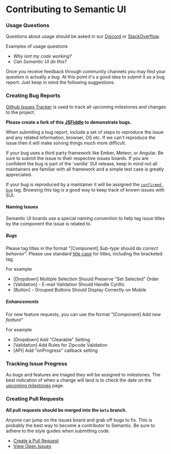 # Contributing to Semantic UI

### Usage Questions

Questions about usage should be asked in our [Discord](https://discordapp.com/invite/YChxjJ3) or [StackOverflow](http://stackoverflow.com/questions/tagged/semantic-ui).

Examples of usage questions
* *Why isnt my code working?*
* *Can Semantic UI do this?*

Once you receive feedback through community channels you may find your question is actually a bug. At this point it's a good idea to submit it as a bug report. Just keep in mind the following suggestions.

### Creating Bug Reports

[Github Issues Tracker](https://github.com/hammy2899/Fomantic-UI/issues) is used to track all upcoming milestones and changes to the project.

**Please create a fork of this [JSFiddle](https://jsfiddle.net/31d6y7mn) to demonstrate bugs.**

When submiting a bug report, include a set of steps to reproduce the issue and any related information, browser, OS etc. If we can't reproduce the issue then it will make solving things much more difficult.

If your bug uses a third party framework like Ember, Meteor, or Angular. Be sure to submit the issue to their respective issues boards. If you are confident the bug is part of the 'vanilla' SUI release, keep in mind not all maintainers are familiar with all framework and a simple test case is greatly appreciated.

If your bug is reproduced by a maintainer it will be assigned the [`confirmed bug`](https://github.com/hammy2899/Fomantic-UI/issues?q=is%3Aopen+is%3Aissue+label%3A%22Confirmed+Bug%22) tag. Browsing this tag is a good way to keep track of known issues with SUI.

#### Naming Issues

Semantic UI boards use a special naming convention to help tag issue titles by the component the issue is related to.

##### Bugs
Please tag titles in the format "[Component] *Sub-type* should do *correct behavior*". Please use standard [title case](http://www.titlecase.com) for titles, including the bracketed tag.

For example
* [Dropdown] Multiple Selection Should Preserve "Set Selected" Order
* [Validation] - E-mail Validation Should Handle Cyrillic
* [Button] - Grouped Buttons Should Display Correctly on Mobile

##### Enhancements

For new feature requests, you can use the format "[Component] Add *new feature*"

For example
* [Dropdown] Add "Clearable" Setting
* [Validation] Add Rules for Zipcode Validation
* [API] Add "onProgress" callback setting


### Tracking Issue Progress

As bugs and features are triaged they will be assigned to milestones. The best indication of when a change will land is to check the date on the  [upcoming milestones](https://github.com/hammy2899/Fomantic-UI/milestones) page.

### Creating Pull Requests

**All pull requests should be merged into the `beta` branch.**

Anyone can jump on the issues board and grab off bugs to fix. This is probably the best way to become a contributor to Semantic. Be sure to adhere to the style guides when submitting code.

* [Create a Pull Request](https://github.com/hammy2899/Fomantic-UI/compare)
* [View Open Issues](https://github.com/hammy2899/Fomantic-UI/issues)
